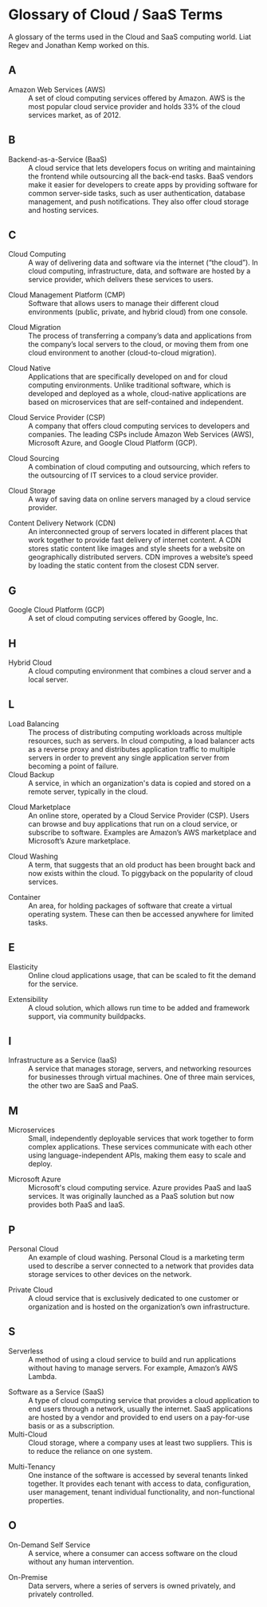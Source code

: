 # Glossary of Cloud / SaaS Terms
A glossary of the terms used in the Cloud and SaaS computing world. Liat Regev and Jonathan Kemp worked on this.

## A

<dl>
   <dt>Amazon Web Services (AWS)</dt>
   <dd>	A set of cloud computing services offered by Amazon. AWS is the most popular cloud service provider and holds 33% of the cloud services market, as of 2012.
	</dd>

## B 

<dl>
  <dt>Backend-as-a-Service (BaaS)</dt>
  <dd>A cloud service that lets developers focus on writing and maintaining the frontend while outsourcing all the back-end tasks. BaaS vendors make it easier for developers to create apps by providing software for common server-side tasks, such as user authentication, database management, and push notifications. They also offer cloud storage and hosting services.
</dd>
</dl>

## C

<dl>
   <dt>Cloud Computing</dt>
   <dd>	A way of delivering data and software via the internet (“the cloud”). In cloud computing, infrastructure, data, and software are hosted by a service provider, which delivers these services to users.
	</dd>
</dl>

<dl>
  <dt>Cloud Management Platform (CMP)</dt>
  <dd>Software that allows users to manage their different cloud environments (public, private, and hybrid cloud) from one console.</dd>
</dl>

<dl>
  <dt>Cloud Migration</dt>
  <dd>The process of transferring a company’s data and applications from the company’s local servers to the cloud, or moving them from one cloud environment to another (cloud-to-cloud migration).</dd>
</dl>

<dl>
  <dt>Cloud Native</dt>
  <dd>Applications that are specifically developed on and for cloud computing environments. Unlike traditional software, which is developed and deployed as a whole, cloud-native applications are based on microservices that are self-contained and independent.</dd>
</dl>

<dl>
  <dt>Cloud Service Provider (CSP)</dt>
  <dd>A company that offers cloud computing services to developers and companies. The leading CSPs include Amazon Web Services (AWS), Microsoft Azure, and Google Cloud Platform (GCP).</dd>
</dl>

<dl>
  <dt>Cloud Sourcing</dt>
  <dd>A combination of cloud computing and outsourcing, which refers to the outsourcing of IT services to a cloud service provider.</dd>
</dl>

<dl>
  <dt>Cloud Storage</dt>
  <dd>A way of saving data on online servers managed by a cloud service provider.</dd>
</dl>

<dl>
  <dt>Content Delivery Network (CDN)</dt>
  <dd>An interconnected group of servers located in different places that work together to provide fast delivery of internet content. A CDN stores static content like images and style sheets for a website on geographically distributed servers. CDN improves a website’s speed by loading the static content from the closest CDN server.
</dd>
</dl>

## G

<dl>
  <dt>Google Cloud Platform (GCP)</dt>
  <dd>A set of cloud computing services offered by Google, Inc.</dd>
</dl>

## H
<dl>
  <dt>Hybrid Cloud</dt>
  <dd>A cloud computing environment that combines a cloud server and a local server.</dd>
</dl>

## L
<dl>
  <dt>Load Balancing </dt>
  <dd>The process of distributing computing workloads across multiple resources, such as servers. In cloud computing, a load balancer acts as a reverse proxy and distributes application traffic to multiple servers in order to prevent any single application server from becoming a point of failure.</dd>
  <dt>Cloud Backup</dt>
  <dd>A service, in which an organization's data is copied and stored on a remote server, typically in the cloud.</dd>
</dl>
<dl>
  <dt>Cloud Marketplace</dt>
  <dd>An online store, operated by a Cloud Service Provider (CSP). Users can browse and buy applications that run on a cloud service, or subscribe to software. Examples are Amazon’s AWS marketplace and Microsoft’s Azure marketplace.</dd>
</dl>
<dl>
  <dt>Cloud Washing</dt>
  <dd>A term, that suggests that an old product has been brought back and now exists within the cloud. To piggyback on the popularity of cloud services.</dd>
</dl>
<dl>
  <dt>Container</dt>
  <dd>An area, for holding packages of software that create a virtual operating system. These can then be accessed anywhere for limited tasks.</dd>
</dl>

## E

<dl>
  <dt>Elasticity</dt>
  <dd>Online cloud applications usage, that can be scaled to fit the demand for the service.</dd>
</dl>
<dl>
  <dt>Extensibility</dt>
  <dd>A cloud solution, which allows run time to be added and framework support, via community buildpacks.</dd>
</dl>

## I

<dl>
  <dt>Infrastructure as a Service (IaaS)</dt>
  <dd>A service that manages storage, servers, and networking resources for businesses through virtual machines. One of three main services, the other two are SaaS and PaaS.</dd>
</dl>

## M

<dl>
  <dt>Microservices</dt>
  <dd>Small, independently deployable services that work together to form complex applications. These services communicate with each other using language-independent APIs, making them easy to scale and deploy.</dd>
</dl>

<dl>
  <dt>Microsoft Azure</dt>
  <dd>Microsoft's cloud computing service. Azure provides PaaS and IaaS services. It was originally launched as a PaaS solution but now provides both PaaS and IaaS.</dd>
</dl>

## P

<dl>
  <dt>Personal Cloud</dt>
  <dd>An example of cloud washing. Personal Cloud is a marketing term used to describe a server connected to a network that provides data storage services to other devices on the network.</dd>
</dl>

<dl>
  <dt>Private Cloud</dt>
  <dd>A cloud service that is exclusively dedicated to one customer or organization and is hosted on the organization’s own infrastructure.</dd>
</dl>

## S

<dl>
  <dt>Serverless</dt>
  <dd>A method of using a cloud service to build and run applications without having to manage servers. For example, Amazon’s AWS Lambda.</dd>
</dl>

<dl>
  <dt>Software as a Service (SaaS)</dt>
  <dd>A type of cloud computing service that provides a cloud application to end users through a network, usually the internet. SaaS applications are hosted by a vendor and provided to end users on a pay-for-use basis or as a subscription.</dd>
  <dt>Multi-Cloud</dt>
  <dd>Cloud storage, where a company uses at least two suppliers. This is to reduce the reliance on one system.</dd>
</dl>
<dl>
  <dt>Multi-Tenancy</dt>
  <dd>One instance of the software is accessed by several tenants linked together. It provides each tenant with access to data, configuration, user management, tenant individual functionality, and non-functional properties.</dd>
</dl>

## O

<dl>
  <dt>On-Demand Self Service</dt>
  <dd>A service, where a consumer can access software on the cloud without any human intervention.</dd>
</dl>
<dl>
  <dt>On-Premise</dt>
  <dd>Data servers, where a series of servers is owned privately, and privately controlled.</dd>
</dl>
